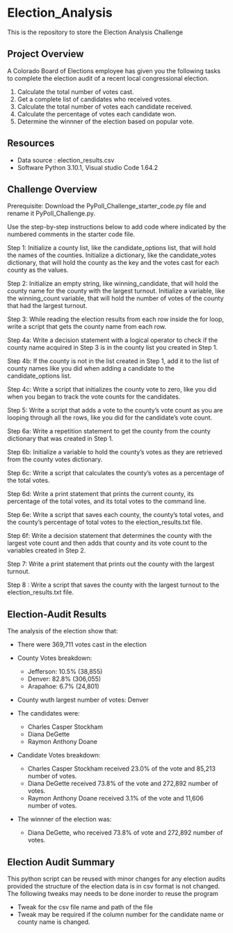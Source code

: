 # Election_Analysis
This is the repository to store the Election Analysis Challenge

## Project Overview
A Colorado Board of Elections employee has given you the following tasks to complete the election audit of a recent local congressional election.

1. Calculate the total number of votes cast.
2. Get a complete list of candidates who received votes.
3. Calculate the total number of votes each candidate received.
4. Calculate the percentage of votes each candidate won.
5. Determine the winnner of the election based on popular vote.

## Resources
- Data source : election_results.csv
- Software Python 3.10.1, Visual studio Code 1.64.2

## Challenge Overview
Prerequisite:
Download the PyPoll_Challenge_starter_code.py file and rename it PyPoll_Challenge.py.

Use the step-by-step instructions below to add code where indicated by the numbered comments in the starter code file.

Step 1: Initialize a county list, like the candidate_options list, that will hold the names of the counties.
		    Initialize a dictionary, like the candidate_votes dictionary, that will hold the county as the key and the votes cast for each county as the values.

Step 2: Initialize an empty string, like winning_candidate, that will hold the county name for the county with the largest turnout.
	      Initialize a variable, like the winning_count variable, that will hold the number of votes of the county that had the largest turnout.
	   
Step 3: While reading the election results from each row inside the for loop, write a script that gets the county name from each row.

Step 4a: Write a decision statement with a logical operator to check if the county name acquired in Step 3 is in the county list you created in Step 1.

Step 4b: If the county is not in the list created in Step 1, add it to the list of county names like you did when adding a candidate to the candidate_options list.

Step 4c: Write a script that initializes the county vote to zero, like you did when you began to track the vote counts for the candidates.

Step 5: Write a script that adds a vote to the county’s vote count as you are looping through all the rows, like you did for the candidate’s vote count.

Step 6a: Write a repetition statement to get the county from the county dictionary that was created in Step 1.

Step 6b: Initialize a variable to hold the county’s votes as they are retrieved from the county votes dictionary.

Step 6c: Write a script that calculates the county’s votes as a percentage of the total votes.

Step 6d: Write a print statement that prints the current county, its percentage of the total votes, and its total votes to the command line.

Step 6e: Write a script that saves each county, the county’s total votes, and the county’s percentage of total votes to the election_results.txt file.

Step 6f: Write a decision statement that determines the county with the largest vote count and then adds that county and its vote count to the variables created in Step 2.

Step 7: Write a print statement that prints out the county with the largest turnout.

Step 8 : Write a script that saves the county with the largest turnout to the election_results.txt file.

## Election-Audit Results
The analysis of the election show that:
- There were 369,711 votes cast in the election

- County Votes breakdown:
  - Jefferson: 10.5% (38,855)
  - Denver: 82.8% (306,055)
  - Arapahoe: 6.7% (24,801)

- County wuth largest number of votes: Denver  

- The candidates were:
  - Charles Casper Stockham
  - Diana DeGette
  - Raymon Anthony Doane

- Candidate Votes breakdown:
  - Charles Casper Stockham received 23.0% of the vote and 85,213 number of votes.
  - Diana DeGette received 73.8% of the vote and 272,892 number of votes.
  - Raymon Anthony Doane received 3.1% of the vote and 11,606 number of votes.

- The winnner of the election was:
  - Diana DeGette, who received 73.8% of vote and 272,892 number of votes.

## Election Audit Summary
This python script can be reused with minor changes for any election audits provided the structure of the election data is in csv format is not changed.
The following tweaks may needs to be done inorder to reuse the program
  - Tweak for the csv file name and path of the file 
  - Tweak may be required if the column number for the candidate name or county name is changed.